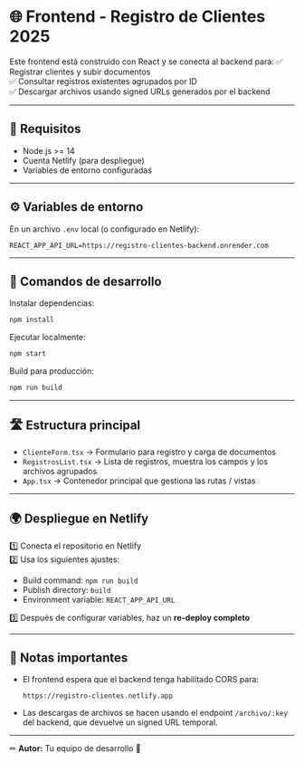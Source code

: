 # 🌐 Frontend - Registro de Clientes 2025

Este frontend está construido con React y se conecta al backend para:
✅ Registrar clientes y subir documentos  
✅ Consultar registros existentes agrupados por ID  
✅ Descargar archivos usando signed URLs generados por el backend

---

## 🚀 Requisitos

- Node.js >= 14
- Cuenta Netlify (para despliegue)
- Variables de entorno configuradas

---

## ⚙ Variables de entorno

En un archivo `.env` local (o configurado en Netlify):
```
REACT_APP_API_URL=https://registro-clientes-backend.onrender.com
```

---

## 🔧 Comandos de desarrollo

Instalar dependencias:
```bash
npm install
```

Ejecutar localmente:
```bash
npm start
```

Build para producción:
```bash
npm run build
```

---

## 🛣 Estructura principal

- `ClienteForm.tsx` → Formulario para registro y carga de documentos
- `RegistrosList.tsx` → Lista de registros, muestra los campos y los archivos agrupados
- `App.tsx` → Contenedor principal que gestiona las rutas / vistas

---

## 🌍 Despliegue en Netlify

1️⃣ Conecta el repositorio en Netlify  
2️⃣ Usa los siguientes ajustes:
- Build command: `npm run build`
- Publish directory: `build`
- Environment variable: `REACT_APP_API_URL`

3️⃣ Después de configurar variables, haz un **re-deploy completo**

---

## 🔑 Notas importantes

- El frontend espera que el backend tenga habilitado CORS para:
  ```
  https://registro-clientes.netlify.app
  ```
- Las descargas de archivos se hacen usando el endpoint `/archivo/:key` del backend, que devuelve un signed URL temporal.

---

✏ **Autor:** Tu equipo de desarrollo 🚀  
